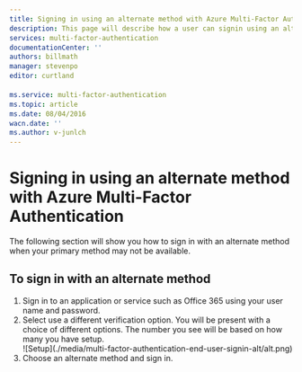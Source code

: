 ```yaml
---
title: Signing in using an alternate method with Azure Multi-Factor Authentication
description: This page will describe how a user can signin using an alternate method with Azure MFA.
services: multi-factor-authentication
documentationCenter: ''
authors: billmath
manager: stevenpo
editor: curtland

ms.service: multi-factor-authentication
ms.topic: article
ms.date: 08/04/2016
wacn.date: ''
ms.author: v-junlch
---
```


# Signing in using an alternate method with Azure Multi-Factor Authentication

The following section will show you how to sign in with an alternate method when your primary method may not be available.

## To sign in with an alternate method

<ol>

<li>Sign in to an application or service such as Office 365 using your user name and password.</li>
<li>Select use a different verification option.  You will be present with a choice of different options. The number you see will be based on how many you have setup.</li>

<center>![Setup](./media/multi-factor-authentication-end-user-signin-alt/alt.png)</center>

<li>Choose an alternate method and sign in.</li>